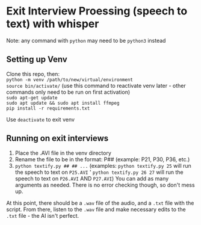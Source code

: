 # Exit Interview Proessing (speech to text) with whisper

Note: any command with `python` may need to be `python3` instead

## Setting up Venv

Clone this repo, then:    
```python -m venv /path/to/new/virtual/environment```     
```source bin/activate/``` (use this command to reactivate venv later - other commands only need to be run on first activation)     
```sudo apt-get update```     
```sudo apt update && sudo apt install ffmpeg```     
```pip install -r requirements.txt```     

Use ```deactivate``` to exit venv

## Running on exit interviews

1. Place the .AVI file in the venv directory
2. Rename the file to be in the format: P## (example: P21, P30, P36, etc.)
3. ```python textify.py ## ## ...``` (examples: ```python textify.py 25``` will run the speech to text on `P25.AVI` ' ```python textify.py 26 27``` will run the speech to text on `P26.AVI` AND `P27.AVI`) You can add as many arguments as needed. There is no error checking though, so don't mess up.

At this point, there should be a `.wav` file of the audio, and a `.txt` file with the script. From there, listen to the `.wav` file and make necessary edits to the `.txt` file - the AI isn't perfect.
